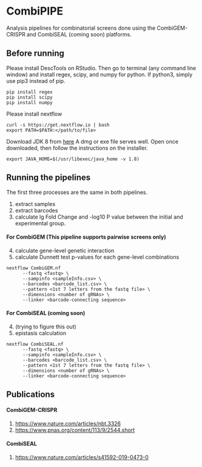 # CombiPIPE
Analysis pipelines for combinatorial screens done using the CombiGEM-CRISPR and CombiSEAL (coming soon) platforms.
## Before running
Please install DescTools on RStudio. Then go to terminal (any command line window) and install regex, scipy, and numpy for python. If python3, simply use pip3 instead of pip.
```
pip install regex
pip install scipy
pip install numpy
```
Please install nextflow
```
curl -s https://get.nextflow.io | bash
export PATH=$PATH:</path/to/file>
```
Download JDK 8 from [here](https://www.oracle.com/java/technologies/javase-jdk8-downloads.html)
A dmg or exe file serves well. Open once downloaded, then follow the instructions on the installer.
```
export JAVA_HOME=$(/usr/libexec/java_home -v 1.8)
```
## Running the pipelines
The first three processes are the same in both pipelines.
1. extract samples
2. extract barcodes
3. calculate lg Fold Change and -log10 P value between the initial and experimental group.
#### For CombiGEM (This pipeline supports pairwise screens only)
4. calculate gene-level genetic interaction
5. calculate Dunnett test p-values for each gene-level combinations
```
nextflow CombiGEM.nf 
      --fastq <fastq> \
      --sampinfo <sampleInfo.csv> \
      --barcodes <barcode_list.csv> \
      --pattern <1st 7 letters from the fastq file> \ 
      --dimensions <number of gRNAs> \ 
      --linker <barcode-connecting sequence>
```
#### For CombiSEAL (coming soon)
4. (trying to figure this out)
5. epistasis calculation
```
nextflow CombiSEAL.nf      
      --fastq <fastq> \
      --sampinfo <sampleInfo.csv> \
      --barcodes <barcode_list.csv> \
      --pattern <1st 7 letters from the fastq file> \ 
      --dimensions <number of gRNAs> \ 
      --linker <barcode-connecting sequence>
```
## Publications
#### CombiGEM-CRISPR
1. https://www.nature.com/articles/nbt.3326
2. https://www.pnas.org/content/113/9/2544.short
#### CombiSEAL
1. https://www.nature.com/articles/s41592-019-0473-0
